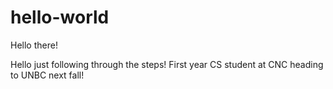 # hello-world
Hello there!

Hello just following through the steps! First year CS student at CNC heading to UNBC next fall!
